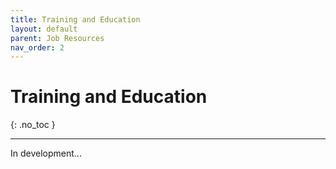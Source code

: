 ```yaml
---
title: Training and Education
layout: default
parent: Job Resources
nav_order: 2
---
```

# Training and Education

{: .no_toc }

---

In development...